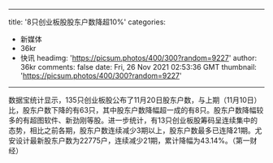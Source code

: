 
---
title: '8只创业板股股东户数降超10%'
categories: 
 - 新媒体
 - 36kr
 - 快讯
headimg: 'https://picsum.photos/400/300?random=9227'
author: 36kr
comments: false
date: Fri, 26 Nov 2021 02:53:36 GMT
thumbnail: 'https://picsum.photos/400/300?random=9227'
---

<div>   
数据宝统计显示，135只创业板股公布了11月20日股东户数，与上期（11月10日）比，股东户数下降的有63只，其中股东户数降幅超一成的有8只。股东户数降幅较多的有超图软件、新劲刚等股。进一步统计，有13只创业板股筹码呈连续集中的态势，相比之前各期，股东户数连续减少3期以上，股东户数最多已连降21期。尤安设计最新股东户数为22775户，连续减少21期，累计降幅为43.14%。（第一财经）  
</div>
            